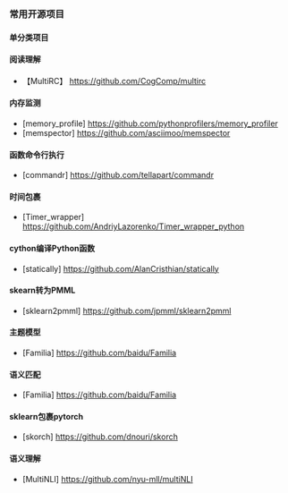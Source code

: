 ### 常用开源项目
#### 单分类项目
#### 阅读理解
+ 【MultiRC】 https://github.com/CogComp/multirc
#### 内存监测
+ [memory_profile] https://github.com/pythonprofilers/memory_profiler
+ [memspector] https://github.com/asciimoo/memspector
#### 函数命令行执行
+ [commandr] https://github.com/tellapart/commandr
#### 时间包裹
+ [Timer_wrapper] https://github.com/AndriyLazorenko/Timer_wrapper_python
#### cython编译Python函数
+ [statically] https://github.com/AlanCristhian/statically
#### skearn转为PMML
+ [sklearn2pmml] https://github.com/jpmml/sklearn2pmml
#### 主题模型
+ [Familia] https://github.com/baidu/Familia
#### 语义匹配
+ [Familia] https://github.com/baidu/Familia
#### sklearn包裹pytorch
+ [skorch] https://github.com/dnouri/skorch
#### 语义理解
+ [MultiNLI] https://github.com/nyu-mll/multiNLI
